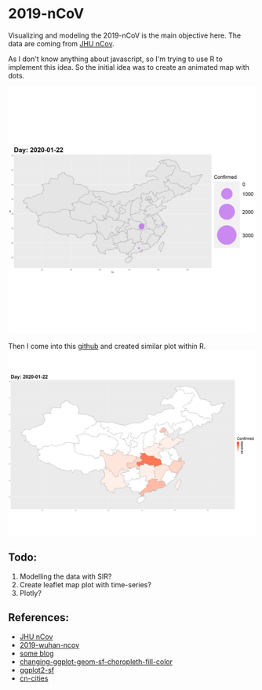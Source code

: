 # 2019-nCoV

Visualizing and modeling the 2019-nCoV is the main objective here. The data are coming from [JHU nCov](https://systems.jhu.edu/research/public-health/ncov/). 

As I don't know anything about javascript, so I'm trying to use R to implement this idea. So the initial idea was to create an animated map with dots. 

![FirstAnimate](./figures/jhu_animate_china.gif)


Then I come into this [github](https://github.com/globalcitizen/2019-wuhan-coronavirus-data/) and created similar plot within R.
![SecondAnimate](./figures/jhu_china_polygon_animate.gif)

## Todo:

1. Modelling the data with SIR?
2. Create leaflet map plot with time-series?
3. Plotly?

## References: 
- [JHU nCov](https://systems.jhu.edu/research/public-health/ncov/)
- [2019-wuhan-ncov](https://github.com/globalcitizen/2019-wuhan-coronavirus-data/)
- [some blog](http://boazsobrado.com/blog/2019/01/13/where-i-was-in-2018/)
- [changing-ggplot-geom-sf-choropleth-fill-color](https://stackoverflow.com/questions/48288183/changing-ggplot-geom-sf-choropleth-fill-colors)
- [ggplot2-sf](https://www.r-spatial.org/r/2018/10/25/ggplot2-sf.html)
- [cn-cities](https://simplemaps.com/data/cn-cities)